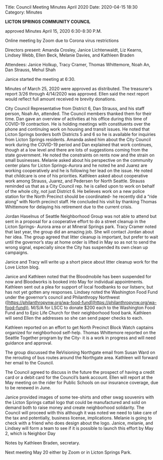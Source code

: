 Title: Council Meeting Minutes April 2020
Date: 2020-04-15 18:30
Category: Minutes

**LICTON SPRINGS COMMUNITY COUNCIL**

approved Minutes April 15, 2020 6:30-8:30 P.M.

Online meeting by Zoom due to Corona virus restrictions

Directors present: Amanda Crosley, Janice Lichtenwaldt, Liz Kearns, Lindsey Webb, Ellen Beck, Melanie Davies, and Kathleen Braden

Attendees: Janice Holkup, Tracy Cramer, Thomas Whittemore, Noah An, Dan Strauss, Mehul Shah

Janice started the meeting at 6:30.

Minutes of March 25, 2020 were approved as distributed. The treasurer’s report 3/26 through 4/14/2020 was approved.  Ellen said the next report would reflect full amount received re brevity donations.

City Council Representative from District 6, Dan Strauss, and his staff person, Noah An, attended.  The Council members thanked them for their time. Dan gave an overview of activities at his office during this time of COVID-19 contraction. He is holding meetings with constituents over the phone and continuing work on housing and transit issues.  He noted that Licton Springs borders both Districts 5 and 6 so he is available for inquiries from Licton Springs residents. Amanda asked him about the City Council work during the COVID-19 period and Dan explained that work continues, though at  a low level and there are lots of suggestions coming from the state government.  He noted the constraints on rents now and the strain on small businesses.  Melanie asked about his perspective on the community center plans for Licton Springs-Aurora and he noted he and Juarez are working cooperatively and he is following her lead on the issue. He noted that childcare is one of his priorities.  Kathleen asked about cooperative work among Strauss, Juarez, and Pedersen for North Seattle. Strauss reminded us that as a City Council rep. he is called upon to work on behalf of the whole city, not just District 6. He believes work on a new police station for the North Precinct should be coordinated- he recently did a “ride along” with North precinct staff. He concluded his visit by thanking Thomas Whittemore for delaying his retirement due to the current crisis.

Jordan Haselnus of Seattle Neighborhood Group was not able to attend but sent in a proposal for a cooperative effort to do a street cleanup in the Licton Springs- Aurora area or at Mineral Springs park.  Tracy Cramer noted that last year, the group did an amazing job. She will contact Jordan about her idea.  The group agreed that litter cleanup is important, but prefer to wait until the governor’s stay at home order is lifted in May so as not to send the wrong signal, especially since the City has suspended its own clean up campaigns.

Janice and Tracy will write up a short piece about litter cleanup work for the Love Licton blog.

Janice and Kathleen noted that the Bloodmobile has been suspended for now and Bloodworks is booked into May for individual appointments. Kathleen sent out a plea for support of local foodbanks to our listserv, but has not yet gotten any responses. Lindsey noted the Washington Food Fund under the governor’s council and Philanthropy Northwest ([https://philanthropynw.org/wa-food-fund](https://philanthropynw.org/wa-food-fund)). M/S/A for LSCC to donate $200 each to the Washington Food Fund and to Epic Life Church for their neighborhood food bank.  Kathleen will send Ellen the addresses so she can send paper checks to each.

Kathleen reported on an effort to get North Precinct Block Watch captains organized for neighborhood self-help. Thomas Whittemore reported on the Seattle Together program by the City- it is a work in progress and will need guidance and approval. 

The group discussed the ReVisioning Northgate email  from Susan Ward on the rerouting of bus routes around the Northgate area.  Kathleen will forward her email to the Council. 

The Council agreed to discuss in the future the prospect of having a credit card or a debit card for the Council’s bank account.  Ellen will report at the May meeting on the rider for Public Schools on our insurance coverage, due to be renewed in June.

Janice provided images of some tee-shirts and other swag souvenirs with the Licton Springs cattail logo that could be manufactured and sold on demand both to raise money and create neighborhood solidarity. The Council will proceed with this although it was noted we need to take care of the tax and potentially, business license, implications.  Melanie is going to check with a friend who does design about the logo.  Janice, melanie, and Lindsey will form a team to see if it is possible to launch this effort by May 2, which is Neighbor Day

Notes by Kathleen Braden, secretary.

Next meeting May 20 either by Zoom or in Licton Springs Park.

